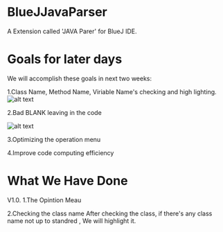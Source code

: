 # BlueJJavaParser
A Extension called 'JAVA Parer' for BlueJ IDE.
# Goals for later days
We will accomplish these goals in next two weeks:

1.Class Name, Method Name, Viriable Name's checking and high lighting.
![alt text][pg1]


2.Bad BLANK leaving in the code

![alt text][pg2]
 
3.Optimizing the operation menu

4.Improve code computing efficiency

# What We Have Done
V1.0.
1.The Opintion Meau

2.Checking the class name
After checking the class, if there's any class name not up to standred , We will highlight it.

[pg1]: https://github.com/InterFaceGu/BlueJJavaParser/blob/master/Picetues/Picture1.png
[pg2]: https://github.com/InterFaceGu/BlueJJavaParser/blob/master/Picetues/Picture2.png
